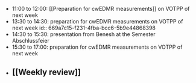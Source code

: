 - 11:00 to 12:00: [[Preparation for cwEDMR measurements]] on VOTPP of next week
- 13:30 to 14:30: preparation for cwEDMR measurements on VOTPP of next week
  id:: 669a7c15-f231-4fba-bcc6-5b9e44868398
- 14:30 to 15:30: presentation from Benesh at the Semester Abschlussfeier
- 15:30 to 17:00: preparation for cwEDMR measurements on VOTPP of next week
- [[Weekly review]]
	-